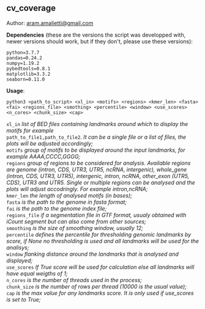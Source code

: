 ## cv_coverage
Author: aram.amalietti@gmail.com


**Dependencies** (these are the versions the script was developped with, newer versions should work, but if they don't, please use these versions):
```
python=3.7.7  
pandas=0.24.2  
numpy=1.19.2  
pybedtools=0.8.1  
matplotlib=3.3.2
seaborn=0.11.0
```
**Usage**:  
  ```
  python3 <path_to_script> <xl_in> <motifs> <regions> <kmer_len> <fasta> <fai> <regions_file> <smothing> <percentile> <window> <use_scores> <n_cores> <chunk_size> <cap>
  ```

  `xl_in` *list of BED files containing landmarks around which to display the motifs for example*  
          `path_to_file1,path_to_file2`. *It can be a single file or a list of files, the plots will be adjusted accordingly;*  
  `motifs` *group of motifs to be displayed around the input landmarks, for example AAAA,CCCC,GGGG;*  
  `regions` *group of regions to be considered for analysis. Available regions are genome (intron, CDS, UTR3, UTR5, ncRNA, intergenic), whole_gene (intron, CDS, UTR3, UTR5), intergenic, intron, ncRNA, other_exon (UTR5, CDS), UTR3 and UTR5. Single or multiple regions can be analysed and the plots will adjust accodringly. For example intron,ncRNA;*  
  `kmer_len` *the length of analysed motifs (in bases);*  
  `fasta` *is the path to the genome in fasta format;*  
  `fai` *is the path to the genome index file;*  
  `regions_file` *if a segmentation file in GTF format, usualy obtained with iCount segment but can also come from   other sources;*  
  `smoothing` *is the size of smoothing window, usually 12;*  
  `percentile` *defines the percentile for thresholding genomic landmarks by score, if None no thresholding is used and all landmarks will be used for the analisys;*  
  `window` *flanking distance around the landmarks that is analysed and displayed;*  
  `use_scores` *If True score will be used for calculation else all landmarks will have equal weigths of 1;*  
  `n_cores` *is the number of threads used in the process;*   
  `chunk_size` *is the number of rows per thread (10000 is the usual value);*  
  `cap` *is the max value for any landmarks score. It is only used if use_scores is set to True;*

  


